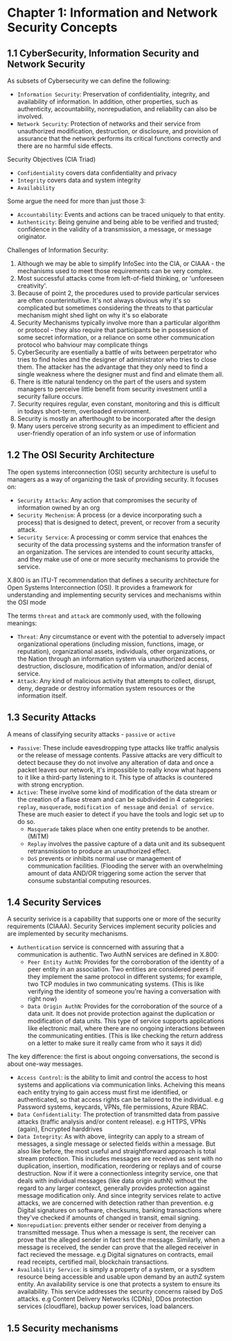 # Chapter 1: Information and Network Security Concepts
## 1.1 CyberSecurity, Information Security and Network Security
As subsets of Cybersecurity we can define the following:
- `Information Security`: Preservation of confidentiality, integrity, and availability of information. In addition, other properties, such as authenticity, accountability, nonrepudiation, and reliability can also be involved.
- `Network Security`: Protection of networks and their service from unauthorized modification, destruction, or disclosure, and provision of assurance that the network performs its critical functions correctly and there are no harmful side effects.

Security Objectives (CIA Triad)
- `Confidentiality` covers data confidentiality and privacy
- `Integrity` covers data and system integrity
- `Availability`

Some argue the need for more than just those 3:
- `Accountability`: Events and actions can be traced uniquely to that entity.
- `Authenticity`: Being genuine and being able to be verified and trusted; confidence in the validity of a transmission, a message, or message originator.

Challenges of Information Security:
1. Although we may be able to simplify InfoSec into the CIA, or CIAAA - the mechanisms used to meet those requirements can be very complex.
2. Most successful attacks come from left-of-field thinking, or 'unforeseen creativity'.
3. Because of point 2, the procedures used to provide particular services are often counterintuitive. It's not always obvious why it's so complicated but sometimes considering the threats to that particular mechanism might shed light on why it's so elaborate
4. Security Mechanisms typically involve more than a particular algorithm or protocol - they also require that participants be in possession of some secret information, or a reliance on some other communication protocol who bahviour may complicate things
5. CyberSecurity are esentially a battle of wits between perpetrator who tries to find holes and the designer of administrator who tries to close them. The attacker has the advantage that they only need to find a single weakness where the designer must and find and elimate them all.
6. There is ittle natural tendency on the part of the users and system managers to perceive little benefit from security investment until a security failure occurs.
7. Security requires regular, even constant, monitoring and this is difficult in todays short-term, overloaded environment.
8. Security is mostly an afterthought to be incorporated after the design
9. Many users perceive strong security as an impediment to efficient and user-friendly operation of an info system or use of information

## 1.2 The OSI Security Architecture
The open systems interconnection (OSI) security architecture is useful to managers as a way of organizing the task of providing security. It focuses on:
- `Security Attacks`: Any action that compromises the security of information owned by an org
- `Security Mechenism`: A process (or a device incorporating such a process) that is designed to detect, prevent, or recover from a security attack.
- `Security Service`: A processing or comm service that enahces the security of the data processing systems and the information transfer of an organization. The services are intended to count security attacks, and they make use of one or more security mechanisms to provide the service.

X.800 is an ITU-T recommendation that defines a security architecture for Open Systems Interconnection (OSI). It provides a framework for understanding and implementing security services and mechanisms within the OSI mode

The terms `threat` and `attack` are commonly used, with the following meanings:
- `Threat`: Any circumstance or event with the potential to adversely impact organizational operations (including mission, functions, image, or reputation), organizational assets, individuals, other organizations, or the Nation through an information system via unauthorized access, destruction, disclosure, modification of information, and/or denial of service.
- `Attack`: Any kind of malicious activity that attempts to collect, disrupt, deny, degrade or destroy information system resources or the information itself.

## 1.3 Security Attacks
A means of classifying security attacks - `passive` or `active`
- `Passive`: These include eavesdropping type attacks like traffic analysis or the release of message contents. Passive attacks are very difficult to detect because they do not involve any alteration of data and once a packet leaves our network, it's impossible to really know what happens to it like a third-party listening to it. This type of attacks is countered with strong encryption.
- `Active`: These involve some kind of modification of the data stream or the creation of a flase stream and can be subdivided in 4 categories: `replay`, `masquerade`, `modification of message` and `denial of service`. These are much easier to detect if you have the tools and logic set up to do so.
  - `Masquerade` takes place when one entity pretends to be another. (MiTM)
  - `Replay` involves the passive capture of a data unit and its subsequent retransmission to produce an unauthorized effect.
  - `DoS` prevents or inhibits normal use or management of communication facilities. (Flooding the server with an overwhelming amount of data AND/OR triggering some action the server that consume substantial computing resources.
 
## 1.4 Security Services
A security serivice is a capability that supports one or more of the security requirements (CIAAA). Security Services implement security policies and are implemented by security mechanisms. 
- `Authentication` service is conncerned with assuring that a communication is authentic. Two AuthN services are defined in X.800:
  - `Peer Entity AuthN`: Provides for the corroboration of the identity of a peer entity in an association. Two entities are considered peers if they implement the same protocol in different systems; for example, two TCP modules in two communicating systems. (This is like verifying the identity of someone you're having a conversation with right now)
  - `Data Origin AuthN`: Provides for the corroboration of the source of a data unit. It does not provide protection against the duplication or modification of data units. This type of service supports applications like electronic mail, where there are no ongoing interactions between the communicating entities. (This is like checking the return address on a letter to make sure it really came from who it says it did)

The key difference: the first is about ongoing conversations, the second is about one-way messages.

- `Access Control`: is the ability to limit and control the access to host systems and applications via communication links. Acheiving this means each entity trying to gain access must first me identified, or authenticated, so that access rights can be tailored to the individual. e.g Password systems, keycards, VPNs, file permissions, Azure RBAC.
- `Data Confidentiality`: The protection of transmitted data from passive attacks (traffic analysis and/or content release). e.g HTTPS, VPNs (again), Encrypted harddrives
- `Data Integrity`: As with above, iintegrity can apply to a stream of messages, a single message or selected fields within a message. But also like before, the most useful and straightforward approach is total stream protection. This includes messages are received as sent with no duplication, insertion, modification, reordering or replays and of course destruction. Now if it were a connectionless integrity service, one that deals with individual messages (like data origin authN) without the regard to any larger contexct, generally provides protection against message modification only. And since integrity services relate to active attacks, we are concerned with detection rather than prevention. e.g Digital signatures on software, checksums, banking transactions where they've checked if amounts of changed in transit, email signing.
- `Nonrepudiation`: prevents either sender or receiver from denying a transmitted message. Thus when a message is sent, the receiver can prove that the alleged sender in fact sent the message. Similarly, when a message is received, the sender can prove that the alleged receiver in fact recieved the message. e.g Digital signatures on contracts, email read receipts, certified mail, blockchain transactions.
- `Availability Service`: is simply a property of a system, or a sysdtem resource being accessible and usable upon demand by an authZ system entity. An availability service is one that protects a system to ensure its availability. This service addresses the security concerns raised by DoS attacks. e.g Content Delivery Networks (CDNs), DDos protection services (cloudflare), backup power services, load balancers.

## 1.5 Security mechanisms
















